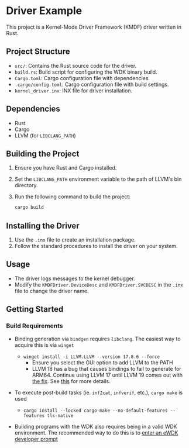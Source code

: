 ﻿# Driver Example

This project is a Kernel-Mode Driver Framework (KMDF) driver written in Rust.

## Project Structure

- `src/`: Contains the Rust source code for the driver.
- `build.rs`: Build script for configuring the WDK binary build.
- `Cargo.toml`: Cargo configuration file with dependencies.
- `.cargo/config.toml`: Cargo configuration file with build settings.
- `kernel_driver.inx`: INX file for driver installation.

## Dependencies

- Rust
- Cargo
- LLVM (for `LIBCLANG_PATH`)

## Building the Project

1. Ensure you have Rust and Cargo installed.
2. Set the `LIBCLANG_PATH` environment variable to the path of LLVM's bin directory.
3. Run the following command to build the project:

    ```sh
    cargo build
    ```

## Installing the Driver

1. Use the `.inx` file to create an installation package.
2. Follow the standard procedures to install the driver on your system.

## Usage

- The driver logs messages to the kernel debugger.
- Modify the `KMDFDriver.DeviceDesc` and `KMDFDriver.SVCDESC` in the `.inx` file to change the driver name.

## Getting Started

### Build Requirements

* Binding generation via `bindgen` requires `libclang`. The easiest way to acquire this is via `winget`
    * `winget install -i LLVM.LLVM --version 17.0.6 --force`
        * Ensure you select the GUI option to add LLVM to the PATH
        * LLVM 18 has a bug that causes bindings to fail to generate for ARM64. Continue using LLVM 17 until LLVM 19
          comes out with [the fix](https://github.com/llvm/llvm-project/pull/93235).
          See [this](https://github.com/rust-lang/rust-bindgen/issues/2842) for more details.
* To execute post-build tasks (ie. `inf2cat`, `infverif`, etc.), `cargo make` is used
    * `cargo install --locked cargo-make --no-default-features --features tls-native`

* Building programs with the WDK also requires being in a valid WDK environment. The recommended way to do this is
  to [enter an eWDK developer prompt](https://learn.microsoft.com/en-us/windows-hardware/drivers/develop/using-the-enterprise-wdk#getting-started)